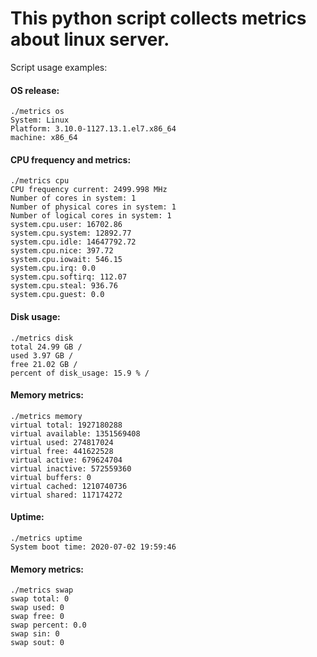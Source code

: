 # This python script collects metrics about linux server. 
Script usage examples:

#### OS release: 
```
./metrics os
System: Linux
Platform: 3.10.0-1127.13.1.el7.x86_64
machine: x86_64
```
#### CPU frequency and metrics:
```
./metrics cpu
CPU frequency current: 2499.998 MHz
Number of cores in system: 1
Number of physical cores in system: 1
Number of logical cores in system: 1
system.cpu.user: 16702.86
system.cpu.system: 12892.77
system.cpu.idle: 14647792.72
system.cpu.nice: 397.72
system.cpu.iowait: 546.15
system.cpu.irq: 0.0
system.cpu.softirq: 112.07
system.cpu.steal: 936.76
system.cpu.guest: 0.0
```
#### Disk usage:
```
./metrics disk
total 24.99 GB /
used 3.97 GB /
free 21.02 GB /
percent of disk_usage: 15.9 % /
```
#### Memory metrics:
```
./metrics memory
virtual total: 1927180288
virtual available: 1351569408
virtual used: 274817024
virtual free: 441622528
virtual active: 679624704
virtual inactive: 572559360
virtual buffers: 0
virtual cached: 1210740736
virtual shared: 117174272
```
#### Uptime:
```
./metrics uptime
System boot time: 2020-07-02 19:59:46
```
#### Memory metrics:
```
./metrics swap
swap total: 0
swap used: 0
swap free: 0
swap percent: 0.0
swap sin: 0
swap sout: 0
```
